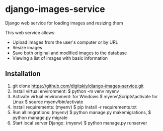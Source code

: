 # django-images-service
Django web service for loading images and resizing them 

This web service allows:
- Upload images from the user's computer or by URL
- Resize images
- Save both original and modified images to the database
- Viewing a list of images with basic information


## Installation
1. git clone <https://github.com/digitskiy/django-images-service.git>
2. Install virtual environment: $ python -m venv myenv
3. Activate virtual environment:
for Windows $ myenv\Scripts\activate
for Linux $ source myenv/bin/activate
5. Install requirements: (myenv) $ pip install -r requirements.txt
6. Run all migrations: (myenv) $ python manage.py makemigrations, $ python manage.py migrate
7. Start local server Django: (myenv) $ python manage.py runserver
